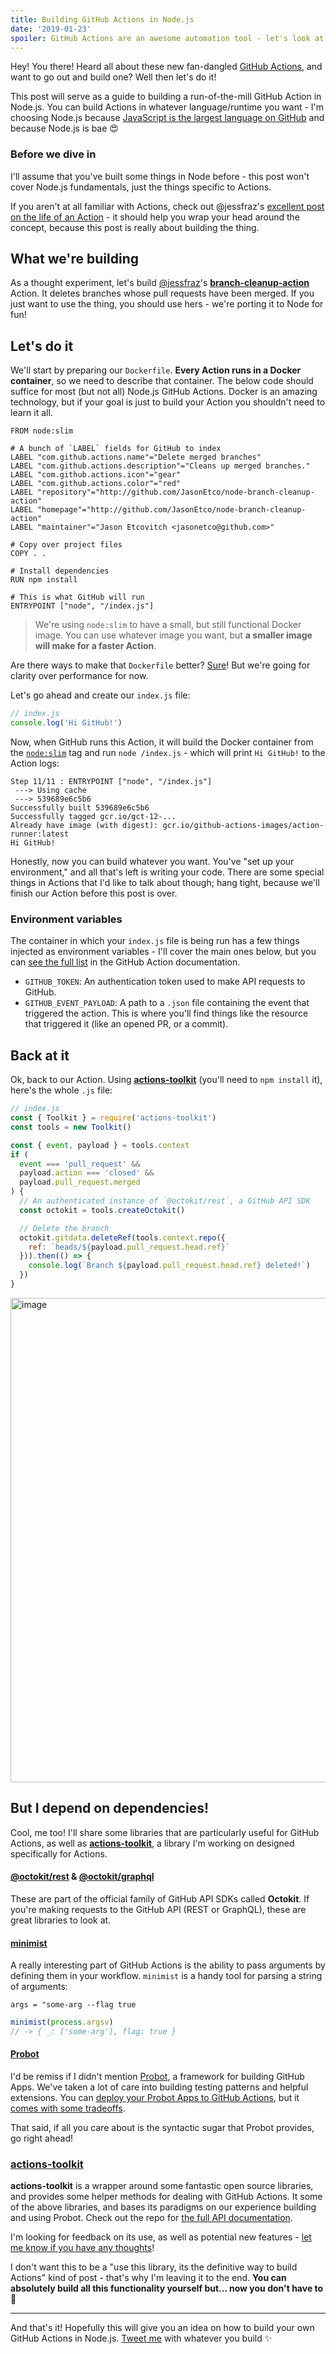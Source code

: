 ```yaml
---
title: Building GitHub Actions in Node.js
date: '2019-01-23'
spoiler: GitHub Actions are an awesome automation tool - let's look at how to build one in everyone's favorite interpreted language.
---
```


Hey! You there! Heard all about these new fan-dangled [GitHub Actions](https://github.com/features/actions), and want to go out and build one? Well then let's do it!

This post will serve as a guide to building a run-of-the-mill GitHub Action in Node.js. You can build Actions in whatever language/runtime you want - I'm choosing Node.js because [JavaScript is the largest language on GitHub](https://octoverse.github.com/projects#languages) and because Node.js is bae 😍

### Before we dive in

I'll assume that you've built some things in Node before - this post won't cover Node.js fundamentals, just the things specific to Actions.

If you aren't at all familiar with Actions, check out @jessfraz's [excellent post on the life of an Action](https://blog.jessfraz.com/post/the-life-of-a-github-action/) - it should help you wrap your head around the concept, because this post is really about building the thing.

## What we're building

As a thought experiment, let's build [@jessfraz](https://twitter.com/jessfraz)'s [**branch-cleanup-action**](https://github.com/jessfraz/branch-cleanup-action) Action. It deletes branches whose pull requests have been merged. If you just want to use the thing, you should use hers - we're porting it to Node for fun!

## Let's do it

We'll start by preparing our `Dockerfile`. **Every Action runs in a Docker container**, so we need to describe that container. The below code should suffice for most (but not all) Node.js GitHub Actions. Docker is an amazing technology, but if your goal is just to build your Action you shouldn't need to learn it all.

```docker
FROM node:slim

# A bunch of `LABEL` fields for GitHub to index
LABEL "com.github.actions.name"="Delete merged branches"
LABEL "com.github.actions.description"="Cleans up merged branches."
LABEL "com.github.actions.icon"="gear"
LABEL "com.github.actions.color"="red"
LABEL "repository"="http://github.com/JasonEtco/node-branch-cleanup-action"
LABEL "homepage"="http://github.com/JasonEtco/node-branch-cleanup-action"
LABEL "maintainer"="Jason Etcovitch <jasonetco@github.com>"

# Copy over project files
COPY . .

# Install dependencies
RUN npm install

# This is what GitHub will run
ENTRYPOINT ["node", "/index.js"]
```

> We're using `node:slim` to have a small, but still functional Docker image. You can use whatever image you want, but **a smaller image will make for a faster Action**.

Are there ways to make that `Dockerfile` better? [Sure](https://hub.docker.com/_/node/#nodeversion-alpine)! But we're going for clarity over performance for now.

Let's go ahead and create our `index.js` file:

```js
// index.js
console.log('Hi GitHub!')
```

Now, when GitHub runs this Action, it will build the Docker container from the [`node:slim`](https://hub.docker.com/_/node/#nodeversion-slim) tag and run `node /index.js` - which will print `Hi GitHub!` to the Action logs:

```
Step 11/11 : ENTRYPOINT ["node", "/index.js"]
 ---> Using cache
 ---> 539689e6c5b6
Successfully built 539689e6c5b6
Successfully tagged gcr.io/gct-12-...
Already have image (with digest): gcr.io/github-actions-images/action-runner:latest
Hi GitHub!
```

Honestly, now you can build whatever you want. You've "set up your environment," and all that's left is writing your code. There are some special things in Actions that I'd like to talk about though; hang tight, because we'll finish our Action before this post is over.

### Environment variables

The container in which your `index.js` file is being run has a few things injected as environment variables - I'll cover the main ones below, but you can [see the full list](https://developer.github.com/actions/creating-github-actions/accessing-the-runtime-environment/#environment-variables) in the GitHub Action documentation.

- `GITHUB_TOKEN`: An authentication token used to make API requests to GitHub.
- `GITHUB_EVENT_PAYLOAD`: A path to a `.json` file containing the event that triggered the action. This is where you'll find things like the resource that triggered it (like an opened PR, or a commit).

## Back at it

Ok, back to our Action. Using [**actions-toolkit**](https://github.com/JasonEtco/actions-toolkit) (you'll need to `npm install` it), here's the whole `.js` file:

```js
// index.js
const { Toolkit } = require('actions-toolkit')
const tools = new Toolkit()

const { event, payload } = tools.context
if (
  event === 'pull_request' &&
  payload.action === 'closed' &&
  payload.pull_request.merged
) {
  // An authenticated instance of `@octokit/rest`, a GitHub API SDK
  const octokit = tools.createOctokit()

  // Delete the branch
  octokit.gitdata.deleteRef(tools.context.repo({
    ref: `heads/${payload.pull_request.head.ref}`
  })).then(() => {
    console.log(`Branch ${payload.pull_request.head.ref} deleted!`)
  })
}
```

<img width="775" alt="image" src="https://user-images.githubusercontent.com/10660468/51445322-aeecae00-1cd1-11e9-865b-0ef53ae44a5a.png">

## But I depend on dependencies!

Cool, me too! I'll share some libraries that are particularly useful for GitHub Actions, as well as [**actions-toolkit**](https://github.com/JasonEtco/actions-toolkit), a library I'm working on designed specifically for Actions.

#### [@octokit/rest](https://npmjs.org/package/@octokit/rest) & [@octokit/graphql](https://npmjs.org/package/@octokit/graphql)

These are part of the official family of GitHub API SDKs called **Octokit**. If you're making requests to the GitHub API (REST or GraphQL), these are great libraries to look at.

#### [minimist](https://npmjs.org/package/minimist)

A really interesting part of GitHub Actions is the ability to pass arguments by defining them in your workflow. `minimist` is a handy tool for parsing a string of arguments:

```hcl
args = "some-arg --flag true
```

```js
minimist(process.argsv)
// -> { _: ['some-arg'], flag: true }
```

#### [Probot](https://probot.github.io)

I'd be remiss if I didn't mention [Probot](https://probot.github.io), a framework for building GitHub Apps. We've taken a lot of care into building testing patterns and helpful extensions. You can [deploy your Probot Apps to GitHub Actions](https://probot.github.io/docs/deployment#github-actions), but it [comes with some tradeoffs](/posts/probot-apps-or-github-actions#run-probot-apps-in-github-actions).

That said, if all you care about is the syntactic sugar that Probot provides, go right ahead!

### [actions-toolkit](https://github.com/JasonEtco/actions-toolkit)

**actions-toolkit** is a wrapper around some fantastic open source libraries, and provides some helper methods for dealing with GitHub Actions. It some of the above libraries, and bases its paradigms on our experience building and using Probot. Check out the repo for [the full API documentation](https://github.com/JasonEtco/actions-toolkit#readme).

I'm looking for feedback on its use, as well as potential new features - [let me know if you have any thoughts](https://github.com/JasonEtco/actions-toolkit/issues/new)!

I don't want this to be a "use this library, its the definitive way to build Actions" kind of post - that's why I'm leaving it to the end. **You can absolutely build all this functionality yourself but... now you don't have to** 🙌

---

And that's it! Hopefully this will give you an idea on how to build your own GitHub Actions in Node.js. [Tweet me](https://twitter.com/JasonEtco) with whatever you build ✨
